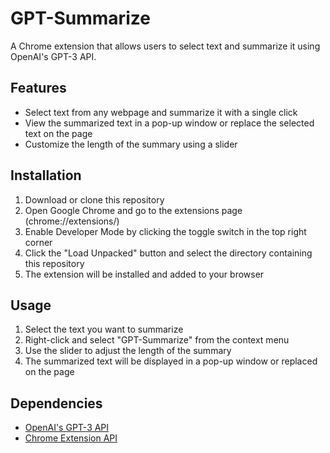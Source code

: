 # GPT-Summarize

A Chrome extension that allows users to select text and summarize it using OpenAI's GPT-3 API.

## Features

- Select text from any webpage and summarize it with a single click
- View the summarized text in a pop-up window or replace the selected text on the page
- Customize the length of the summary using a slider

## Installation

1. Download or clone this repository
2. Open Google Chrome and go to the extensions page (chrome://extensions/)
3. Enable Developer Mode by clicking the toggle switch in the top right corner
4. Click the "Load Unpacked" button and select the directory containing this repository
5. The extension will be installed and added to your browser

## Usage

1. Select the text you want to summarize
2. Right-click and select "GPT-Summarize" from the context menu
3. Use the slider to adjust the length of the summary
4. The summarized text will be displayed in a pop-up window or replaced on the page

## Dependencies

- [OpenAI's GPT-3 API](https://beta.openai.com/docs/api-reference/completions/create)
- [Chrome Extension API](https://developer.chrome.com/extensions/api_index)
